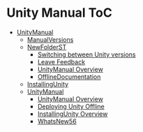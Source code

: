 Unity Manual ToC
================
 - [UnityManual]()
	 - [ManualVersions](ManualVersions.md)
	 - [NewFolderST]()
		 - [Switching between Unity versions](SwitchingDocumentationVersions.md)
		 - [Leave Feedback](LeaveFeedback.md)
		 - [UnityManual Overview](UnityManual_1.md)
		 - [OfflineDocumentation](OfflineDocumentation.md)
	 - [InstallingUnity]()
	 - [UnityManual]()
		 - [UnityManual Overview](UnityManual.md)
		 - [Deploying Unity Offline](DeployingUnityOffline.md)
		 - [InstallingUnity Overview](InstallingUnity.md)
		 - [WhatsNew56](WhatsNew56.md)

